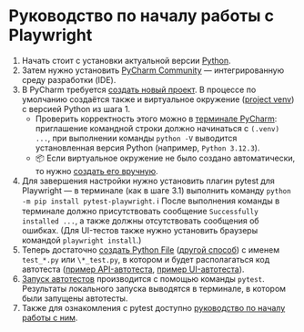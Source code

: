 # Руководство по началу работы с Playwright

1. Начать стоит с установки актуальной версии
   [Python](https://docs.robotframework.org/docs/getting_started/testing#install-python).
2. Затем нужно установить [PyCharm Community](https://www.jetbrains.com/help/pycharm/installation-guide.html) —
   интегрированную среду разработки (IDE).
3. В PyCharm требуется
   [создать новый проект](https://www.jetbrains.com/help/pycharm/creating-and-running-your-first-python-project.html#creating-simple-project).
   В процессе по умолчанию создаётся также и виртуальное окружение
   ([project venv](https://pym.dev/virtual-environments-in-python)) с версией Python из шага 1.
    - Проверить корректность этого можно в
      [терминале PyCharm](https://www.jetbrains.com/help/pycharm/terminal-emulator.html): приглашение командной строки
      должно начинаться с `(.venv) ...`, при выполнении команды `python -V` выводится установленная версия Python
      (например, `Python 3.12.3`).
    - 📦 Если виртуальное окружение не было создано автоматически, то нужно
      [создать его вручную](https://www.jetbrains.com/help/pycharm/creating-virtual-environment.html).
4. Для завершения настройки нужно установить плагин pytest для Playwright — в терминале (как в шаге 3.1) выполнить
   команду `python -m pip install pytest-playwright`. ℹ После выполнения команды в терминале должно присутствовать
   сообщение `Successfully installed ...`, а также должны отсутствовать сообщения об ошибках. (Для UI-тестов также
   нужно установить браузеры командой `playwright install`.)
5. Теперь достаточно [создать Python File](https://www.jetbrains.com/help/pycharm/populating-projects.html)
   ([другой способ](https://www.jetbrains.com/guide/python/tips/navbar-create-file/)) с именем `test_*.py` или
   `\*_test.py`, в котором и будет располагаться код автотеста
   ([пример API-автотеста](../exercises/playwright/address_suggestions_api_test.py),
   [пример UI-автотеста](../exercises/playwright/address_suggestions_ui_test.py)).
6. [Запуск автотестов](https://playwright.dev/python/docs/intro#running-the-example-test) производится с помощью
   команды `pytest`. Результаты локального запуска выводятся в терминале, в котором были запущены автотесты.
7. Также для ознакомления с pytest доступно
   [руководство по началу работы с ним](../documentation/pytest_getting_started_guide.md).
